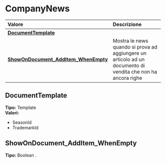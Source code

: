 # CompanyNews

| Valore | Descrizione |
| :--- | :--- |
| [**DocumentTemplate**](companynews.md#documenttemplate) |  |
| [**ShowOnDocument\_AddItem\_WhenEmpty**](companynews.md#showondocument_additem_whenempty) | Mostra le news quando si prova ad aggiungere un articolo ad un documento di vendita che non ha ancora righe |

## DocumentTemplate

**Tipo:** Template  
**Valori:**

* SeasonId
* TrademarkId

## ShowOnDocument\_AddItem\_WhenEmpty

**Tipo:** Boolean
.